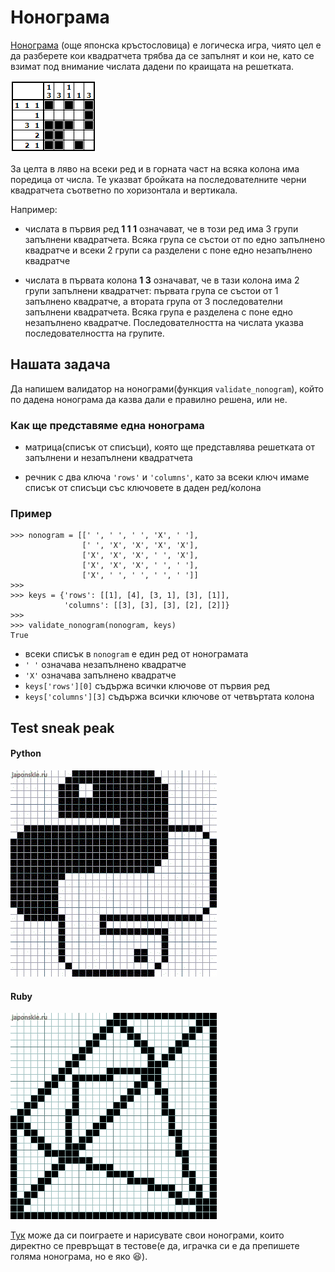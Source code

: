 # Нонограма

[Нонограма](http://en.wikipedia.org/wiki/Nonogram) (още японска кръстословица)
е логическа игра, чиято цел е да разберете кои квадратчета трябва да се
запълнят и кои не, като се взимат под внимание числата дадени по краищата на
решетката.

![nonogram](images/nonogram.png)

За целта в ляво на всеки ред и в горната част на всяка колона има поредица от
числа. Те указват бройката на последователните черни квадратчета съответно по
хоризонтала и вертикала.

Например:

* числата в първия ред **1 1 1** означават, че в този ред има 3 групи запълнени
  квадратчета. Всяка група се състои от по едно запълнено квадратче и всеки
  2 групи са разделени с поне едно незапълнено квадратче

* числата в първата колона **1 3** означават, че в тази колона има 2 групи
  запълнени квадратчет: първата група се състои от 1 запълнено квадратче, а
  втората група от 3 последователни запълнени квадратчета. Всяка група е
  разделена с поне едно незапълнено квадратче. Последователността на числата
  указва последователността на групите.

## Нашата задача ##

Да напишем валидатор на нонограми(функция ```validate_nonogram```), който по
дадена нонограма да казва дали е правилно решена, или не.

### Как ще представяме една нонограма ###

* матрица(списък от списъци), която ще представлява решетката от запълнени и
  незапълнени квадратчета

* речник с два ключа ```'rows'``` и ```'columns'```, като за всеки ключ имаме
  списък от списъци със ключовете в даден ред/колона

### Пример ###

```
>>> nonogram = [[' ', ' ', ' ', 'X', ' '],
                [' ', 'X', 'X', 'X', 'X'],
                ['X', 'X', 'X', ' ', 'X'],
                ['X', 'X', 'X', ' ', ' '],
                ['X', ' ', ' ', ' ', ' ']]
>>>
>>> keys = {'rows': [[1], [4], [3, 1], [3], [1]],
            'columns': [[3], [3], [3], [2], [2]]}
>>>
>>> validate_nonogram(nonogram, keys)
True
```

* всеки списък в ```nonogram``` е един ред от нонограмата
* ```' '``` означава незапълнено квадратче
* ```'X'``` означава запълнено квадратче
* ```keys['rows'][0]``` съдържа всички ключове от първия ред
* ```keys['columns'][3]``` съдържа всички ключове от четвъртата колона

## Test sneak peak ##

#### Python ####

![python](images/python.png)

#### Ruby ####

![ruby](images/ruby.png)

[Тук](http://onlinenonograms.com/sozdanie) може да си поиграете и нарисувате
свои нонограми, които директно се превръщат в тестове(е да, играчка си е да
препишете голяма нонограма, но е яко :satisfied:).
